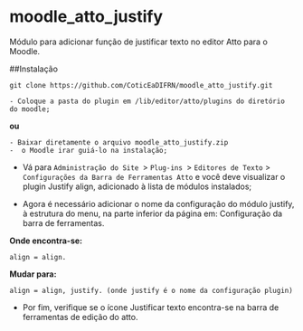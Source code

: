 # moodle_atto_justify

Módulo para adicionar função de justificar texto no editor Atto para o Moodle.

##Instalação 
 
 ```
 git clone https://github.com/CoticEaDIFRN/moodle_atto_justify.git 
 
 - Coloque a pasta do plugin em /lib/editor/atto/plugins do diretório do moodle;
 ```
  **ou** 
  ```
  - Baixar diretamente o arquivo moodle_atto_justify.zip
  -  o Moodle irar guiá-lo na instalação;
  ``` 
 - Vá para `Administração do Site `> `Plug-ins `> `Editores de Texto` > `Configurações da Barra de Ferramentas Atto` e você deve visualizar o plugin Justify align, adicionado à lista de módulos instalados;

- Agora é necessário adicionar o nome da configuração do módulo justify, à estrutura do menu, na parte inferior da página em: Configuração da barra de ferramentas.

**Onde encontra-se:**

 ```align = align. ```
 
 **Mudar para:** 
 
 ```align = align, justify. (onde justify é o nome da configuração plugin)```
 
- Por fim, verifique se o ícone Justificar texto encontra-se na barra de ferramentas de edição do atto.
  

